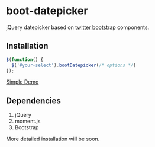 boot-datepicker
===========

jQuery datepicker based on [twitter bootstrap](https://github.com/twitter/bootstrap) components.

Installation
-----------
```javascript
$(function() {
  $('#your-select').bootDatepicker(/* options */)
});
```

[Simple Demo](http://jsfiddle.net/e6wFQ/)

Dependencies
-----------
1. jQuery
2. moment.js
3. Bootstrap

More detailed installation will be soon.
